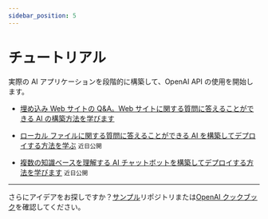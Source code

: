 ```yaml
---
sidebar_position: 5
---
```


# チュートリアル

実際の AI アプリケーションを段階的に構築して、OpenAI API の使用を開始します。

-   [埋め込み Web サイトの Q&A。Web サイトに関する質問に答えることができる AI の構築方法を学びます](https://openai.xiniushu.com/docs/tutorials/web-qa-embeddings)
    
-   [ローカル ファイルに関する質問に答えることができる AI を構築してデプロイする方法を学ぶ](https://openai.xiniushu.com/docs/tutorials#) `近日公開`
    
-   [複数の知識ベースを理解する AI チャットボットを構築してデプロイする方法を学びます](https://openai.xiniushu.com/docs/tutorials#) `近日公開`

___

さらにアイデアをお探しですか？[サンプル](https://platform.openai.com/examples)リポジトリまたは[OpenAI クックブック](https://github.com/openai/openai-cookbook)を確認してください。

